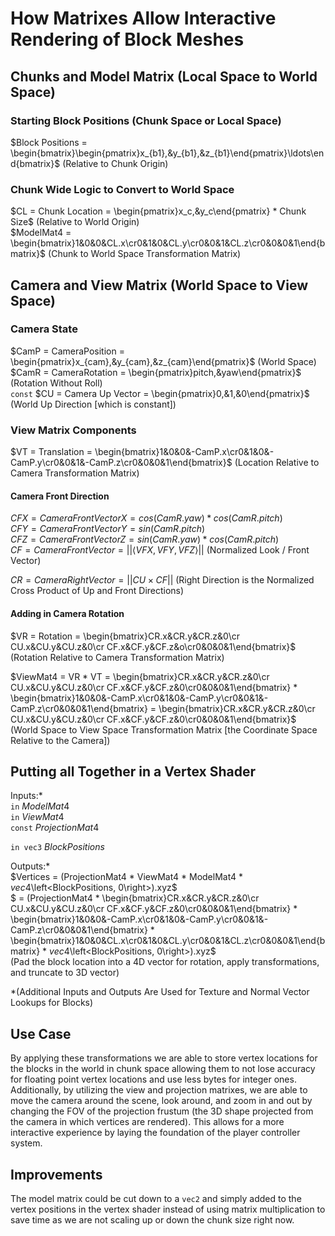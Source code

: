 # How Matrixes Allow Interactive Rendering of Block Meshes


## Chunks and Model Matrix (Local Space to World Space)


### Starting Block Positions (Chunk Space or Local Space)
$Block Positions = \begin{bmatrix}\begin{pmatrix}x_{b1},&y_{b1},&z_{b1}\end{pmatrix}\ldots\end{bmatrix}$ (Relative to Chunk Origin)


### Chunk Wide Logic to Convert to World Space
$CL = Chunk Location = \begin{pmatrix}x_c,&y_c\end{pmatrix} * Chunk Size$ (Relative to World Origin)\
$ModelMat4 = \begin{bmatrix}1&0&0&CL.x\cr0&1&0&CL.y\cr0&0&1&CL.z\cr0&0&0&1\end{bmatrix}$ (Chunk to World Space Transformation Matrix)


## Camera and View Matrix (World Space to View Space)

### Camera State
$CamP = CameraPosition = \begin{pmatrix}x_{cam},&y_{cam},&z_{cam}\end{pmatrix}$ (World Space)\
$CamR = CameraRotation = \begin{pmatrix}pitch,&yaw\end{pmatrix}$ (Rotation Without Roll)\
```const``` $CU = Camera Up Vector = \begin{pmatrix}0,&1,&0\end{pmatrix}$ (World Up Direction [which is constant])


### View Matrix Components

$VT = Translation = \begin{bmatrix}1&0&0&-CamP.x\cr0&1&0&-CamP.y\cr0&0&1&-CamP.z\cr0&0&0&1\end{bmatrix}$ (Location Relative to Camera Transformation Matrix)


#### Camera Front Direction

$CFX = Camera Front Vector X = cos(CamR.{yaw}) * cos(CamR.{pitch})$\
$CFY = Camera Front Vector Y = sin(CamR.{pitch})$\
$CFZ = Camera Front Vector Z = sin(CamR.{yaw}) * cos(CamR.{pitch})$\
$CF = Camera Front Vector = ||\left<VFX, VFY, VFZ\right>||$ (Normalized Look / Front Vector)

$CR = Camera Right Vector = ||CU \times CF||$ (Right Direction is the Normalized Cross Product of Up and Front Directions)

#### Adding in Camera Rotation

$VR = Rotation = \begin{bmatrix}CR.x&CR.y&CR.z&0\cr CU.x&CU.y&CU.z&0\cr CF.x&CF.y&CF.z&o\cr0&0&0&1\end{bmatrix}$ (Rotation Relative to Camera Transformation Matrix)

$ViewMat4 = VR * VT = \begin{bmatrix}CR.x&CR.y&CR.z&0\cr CU.x&CU.y&CU.z&0\cr CF.x&CF.y&CF.z&0\cr0&0&0&1\end{bmatrix} * \begin{bmatrix}1&0&0&-CamP.x\cr0&1&0&-CamP.y\cr0&0&1&-CamP.z\cr0&0&0&1\end{bmatrix} = \begin{bmatrix}CR.x&CR.y&CR.z&0\cr CU.x&CU.y&CU.z&0\cr CF.x&CF.y&CF.z&0\cr0&0&0&1\end{bmatrix}$\
 (World Space to View Space Transformation Matrix [the Coordinate Space Relative to the Camera])

## Putting all Together in a Vertex Shader

Inputs:*\
```in``` $ModelMat4$\
```in``` $ViewMat4$\
```const``` $ProjectionMat4$

```in vec3``` $BlockPositions$

Outputs:*\
$Vertices = (ProjectionMat4 * ViewMat4 * ModelMat4 * $``` vec4```$\left<BlockPositions, 0\right>).xyz$\
$ = (ProjectionMat4 * \begin{bmatrix}CR.x&CR.y&CR.z&0\cr CU.x&CU.y&CU.z&0\cr CF.x&CF.y&CF.z&0\cr0&0&0&1\end{bmatrix} * \begin{bmatrix}1&0&0&-CamP.x\cr0&1&0&-CamP.y\cr0&0&1&-CamP.z\cr0&0&0&1\end{bmatrix} * \begin{bmatrix}1&0&0&CL.x\cr0&1&0&CL.y\cr0&0&1&CL.z\cr0&0&0&1\end{bmatrix} * $``` vec4```$\left<BlockPositions, 0\right>).xyz$\
(Pad the block location into a 4D vector for rotation, apply transformations, and truncate to 3D vector)

*(Additional Inputs and Outputs Are Used for Texture and Normal Vector Lookups for Blocks)


## Use Case
By applying these transformations we are able to store vertex locations for the blocks in the world in chunk space allowing them to not lose accuracy for floating point vertex locations and use less bytes for integer ones. Additionally, by utilizing the view and projection matrixes, we are able to move the camera around the scene, look around, and zoom in and out by changing the FOV of the projection frustum (the 3D shape projected from the camera in which vertices are rendered). This allows for a more interactive experience by laying the foundation of the player controller system.

## Improvements
The model matrix could be cut down to a ```vec2``` and simply added to the vertex positions in the vertex shader instead of using matrix multiplication to save time as we are not scaling up or down the chunk size right now.